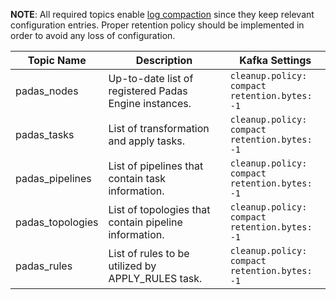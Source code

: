 **NOTE**: All required topics enable [log compaction](https://kafka.apache.org/documentation.html#compaction) since they keep relevant configuration entries.  Proper retention policy should be implemented in order to avoid any loss of configuration.


| Topic Name       | Description                                           | Kafka Settings      |
| -------------    | -----------------------------------                   | ------------------- |
| padas_nodes      | Up-to-date list of registered Padas Engine instances. | `cleanup.policy: compact`<br/>`retention.bytes: -1` |
| padas_tasks      | List of transformation and apply tasks.               | `cleanup.policy: compact`<br/>`retention.bytes: -1` |
| padas_pipelines  | List of pipelines that contain task information.      | `cleanup.policy: compact`<br/>`retention.bytes: -1` |
| padas_topologies | List of topologies that contain pipeline information. | `cleanup.policy: compact`<br/>`retention.bytes: -1` |
| padas_rules      | List of rules to be utilized by APPLY_RULES task.     | `cleanup.policy: compact`<br/>`retention.bytes: -1` |
